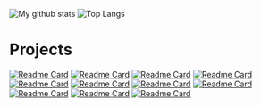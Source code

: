 ![My github stats](https://github-readme-stats.vercel.app/api?username=MentalBlood&show_icons=true&hide_border=true&theme=dark)
![Top Langs](https://github-readme-stats.vercel.app/api/top-langs/?username=MentalBlood&hide_border=true&layout=compact&theme=dark&hide=jupyter%20notebook)

# Projects
[![Readme Card](https://github-readme-stats.vercel.app/api/pin/?username=mentalblood&repo=bottomless&theme=radical)](https://github.com/mentalblood/bottomless)
[![Readme Card](https://github-readme-stats.vercel.app/api/pin/?username=mentalblood&repo=bottomless_ReJSON&theme=nightowl)](https://github.com/mentalblood/bottomless_ReJSON)
[![Readme Card](https://github-readme-stats.vercel.app/api/pin/?username=mentalblood&repo=logic_schemes_editor&theme=merko)](https://github.com/mentalblood/logic_schemes_editor)
[![Readme Card](https://github-readme-stats.vercel.app/api/pin/?username=mentalblood&repo=logic_schemes_compiler&theme=merko)](https://github.com/mentalblood/logic_schemes_compiler)
[![Readme Card](https://github-readme-stats.vercel.app/api/pin/?username=mentalblood&repo=sharpener&theme=nord)](https://github.com/mentalblood/sharpener)
[![Readme Card](https://github-readme-stats.vercel.app/api/pin/?username=mentalblood&repo=drunk_snail&theme=onedark)](https://github.com/mentalblood/drunk_snail)
[![Readme Card](https://github-readme-stats.vercel.app/api/pin/?username=mentalblood&repo=typer&theme=gruvbox_light)](https://github.com/mentalblood/typer)
[![Readme Card](https://github-readme-stats.vercel.app/api/pin/?username=mentalblood&repo=board_game_constructor&theme=panda)](https://github.com/mentalblood/board_game_constructor)
[![Readme Card](https://github-readme-stats.vercel.app/api/pin/?username=mentalblood&repo=infinite-tower-defense&theme=prussian)](https://github.com/mentalblood/infinite-tower-defense)
[![Readme Card](https://github-readme-stats.vercel.app/api/pin/?username=mentalblood&repo=growing_tree_base&theme=vue)](https://github.com/mentalblood/growing_tree_base)
[![Readme Card](https://github-readme-stats.vercel.app/api/pin/?username=mentalblood&repo=audio_converter&theme=shades-of-purple)](https://github.com/mentalblood/audio_converter)

